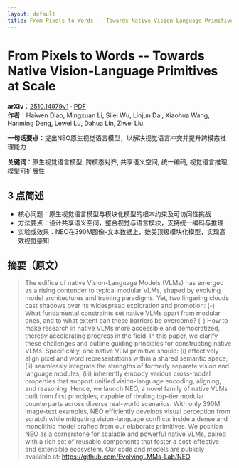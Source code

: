 ```yaml
---
layout: default
title: From Pixels to Words -- Towards Native Vision-Language Primitives at Scale
---
```


# From Pixels to Words -- Towards Native Vision-Language Primitives at Scale
**arXiv**：[2510.14979v1](https://arxiv.org/abs/2510.14979) · [PDF](https://arxiv.org/pdf/2510.14979.pdf)  
**作者**：Haiwen Diao, Mingxuan Li, Silei Wu, Linjun Dai, Xiaohua Wang, Hanming Deng, Lewei Lu, Dahua Lin, Ziwei Liu  

**一句话要点**：提出NEO原生视觉语言模型，以解决视觉语言冲突并提升跨模态推理能力

**关键词**：原生视觉语言模型, 跨模态对齐, 共享语义空间, 统一编码, 视觉语言推理, 模型可扩展性

## 3 点简述
- 核心问题：原生视觉语言模型与模块化模型的根本约束及可访问性挑战
- 方法要点：设计共享语义空间，整合视觉与语言模块，支持统一编码与推理
- 实验或效果：NEO在390M图像-文本数据上，媲美顶级模块化模型，实现高效视觉感知

## 摘要（原文）

> The edifice of native Vision-Language Models (VLMs) has emerged as a rising
> contender to typical modular VLMs, shaped by evolving model architectures and
> training paradigms. Yet, two lingering clouds cast shadows over its widespread
> exploration and promotion: (-) What fundamental constraints set native VLMs
> apart from modular ones, and to what extent can these barriers be overcome? (-)
> How to make research in native VLMs more accessible and democratized, thereby
> accelerating progress in the field. In this paper, we clarify these challenges
> and outline guiding principles for constructing native VLMs. Specifically, one
> native VLM primitive should: (i) effectively align pixel and word
> representations within a shared semantic space; (ii) seamlessly integrate the
> strengths of formerly separate vision and language modules; (iii) inherently
> embody various cross-modal properties that support unified vision-language
> encoding, aligning, and reasoning. Hence, we launch NEO, a novel family of
> native VLMs built from first principles, capable of rivaling top-tier modular
> counterparts across diverse real-world scenarios. With only 390M image-text
> examples, NEO efficiently develops visual perception from scratch while
> mitigating vision-language conflicts inside a dense and monolithic model
> crafted from our elaborate primitives. We position NEO as a cornerstone for
> scalable and powerful native VLMs, paired with a rich set of reusable
> components that foster a cost-effective and extensible ecosystem. Our code and
> models are publicly available at: https://github.com/EvolvingLMMs-Lab/NEO.

